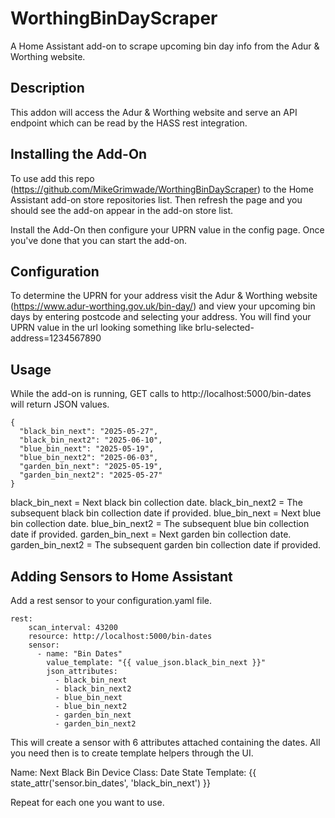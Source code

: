 # WorthingBinDayScraper
A Home Assistant add-on to scrape upcoming bin day info from the Adur &amp; Worthing website.

## Description
This addon will access the Adur &amp; Worthing website and serve an API endpoint which can be read by the HASS rest integration.

## Installing the Add-On
To use add this repo (https://github.com/MikeGrimwade/WorthingBinDayScraper) to the Home Assistant add-on store repositories list. Then refresh the page and you should see the add-on appear in the add-on store list. 

Install the Add-On then configure your UPRN value in the config page. Once you've done that you can start the add-on.

## Configuration
To determine the UPRN for your address visit the Adur &amp; Worthing website (https://www.adur-worthing.gov.uk/bin-day/) and view your upcoming bin days by entering postcode and selecting your address. You will find your UPRN value in the url looking something like brlu-selected-address=1234567890

## Usage
While the add-on is running, GET calls to http://localhost:5000/bin-dates will return JSON values.
```
{
  "black_bin_next": "2025-05-27",
  "black_bin_next2": "2025-06-10",
  "blue_bin_next": "2025-05-19",
  "blue_bin_next2": "2025-06-03",
  "garden_bin_next": "2025-05-19",
  "garden_bin_next2": "2025-05-27"
}
```

black_bin_next = Next black bin collection date.
black_bin_next2 = The subsequent black bin collection date if provided.
blue_bin_next = Next blue bin collection date.
blue_bin_next2 = The subsequent blue bin collection date if provided.
garden_bin_next = Next garden bin collection date.
garden_bin_next2 = The subsequent garden bin collection date if provided.


## Adding Sensors to Home Assistant
Add a rest sensor to your configuration.yaml file.
```
rest:
    scan_interval: 43200
    resource: http://localhost:5000/bin-dates
    sensor:
      - name: "Bin Dates"
        value_template: "{{ value_json.black_bin_next }}"
        json_attributes:
          - black_bin_next
          - black_bin_next2
          - blue_bin_next
          - blue_bin_next2
          - garden_bin_next
          - garden_bin_next2
```          
This will create a sensor with 6 attributes attached containing the dates. All you need then is to create template helpers through the UI.

Name: Next Black Bin
Device Class: Date
State Template: {{ state_attr('sensor.bin_dates', 'black_bin_next') }}

Repeat for each one you want to use.
